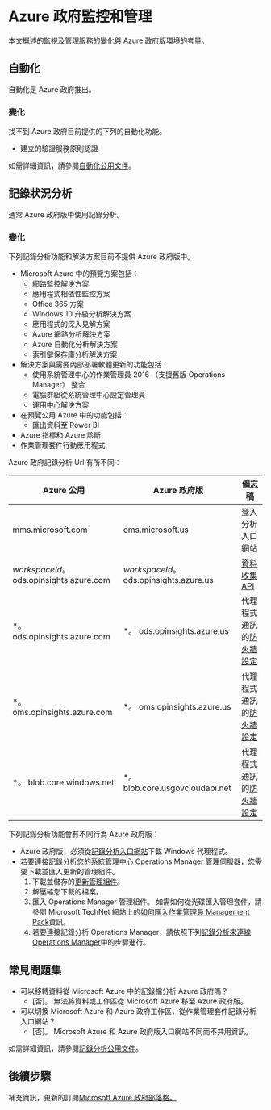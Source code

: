 <properties
    pageTitle="Azure 政府文件 |Microsoft Azure"
    description="以下提供功能及的比較開發 Azure 政府版的應用程式。"
    services="Azure-Government"
    cloud="gov"
    documentationCenter=""
    authors="ryansoc"
    manager="zakramer"
    editor=""/>

<tags
    ms.service="multiple"
    ms.devlang="na"
    ms.topic="article"
    ms.tgt_pltfrm="na"
    ms.workload="azure-government"
    ms.date="10/25/2016"
    ms.author="ryansoc"/>


#  <a name="azure-government-monitoring-and-management"></a>Azure 政府監控和管理

本文概述的監視及管理服務的變化與 Azure 政府版環境的考量。

## <a name="automation"></a>自動化

自動化是 Azure 政府推出。

### <a name="variations"></a>變化

找不到 Azure 政府目前提供的下列的自動化功能。

+ 建立的驗證服務原則認證

如需詳細資訊，請參閱[自動化公用文件](../automation/automation-intro.md)。

## <a name="log-analytics"></a>記錄狀況分析

通常 Azure 政府版中使用記錄分析。

### <a name="variations"></a>變化

下列記錄分析功能和解決方案目前不提供 Azure 政府版中。

+ Microsoft Azure 中的預覽方案包括︰
  - 網路監控解決方案
  - 應用程式相依性監控方案
  - Office 365 方案
  - Windows 10 升級分析解決方案
  - 應用程式的深入見解方案
  - Azure 網路分析解決方案
  - Azure 自動化分析解決方案
  - 索引鍵保存庫分析解決方案
+ 解決方案與需要內部部署軟體更新的功能包括︰
  - 使用系統管理中心的作業管理員 2016 （支援舊版 Operations Manager） 整合
  - 電腦群組從系統管理中心設定管理員
  - 運用中心解決方案
+ 在預覽公用 Azure 中的功能包括︰
  - 匯出資料至 Power BI
+ Azure 指標和 Azure 診斷
+ 作業管理套件行動應用程式

Azure 政府記錄分析 Url 有所不同︰

| Azure 公用 | Azure 政府版 | 備忘稿 |
|--------------|------------------|-------|
| mms.microsoft.com | oms.microsoft.us | 登入分析入口網站 |
| *workspaceId*。 ods.opinsights.azure.com | *workspaceId*。 ods.opinsights.azure.us | [資料收集 API](../log-analytics/log-analytics-data-collector-api.md) 
| \*。 ods.opinsights.azure.com | \*。 ods.opinsights.azure.us | 代理程式通訊的[防火牆設定](../log-analytics/log-analytics-proxy-firewall.md) |
| \*。 oms.opinsights.azure.com | \*。 oms.opinsights.azure.us | 代理程式通訊的[防火牆設定](../log-analytics/log-analytics-proxy-firewall.md) |
| \*。 blob.core.windows.net | \*。 blob.core.usgovcloudapi.net | 代理程式通訊的[防火牆設定](../log-analytics/log-analytics-proxy-firewall.md) |


下列記錄分析功能會有不同行為 Azure 政府版︰

+ Azure 政府版，必須從[記錄分析入口網站](https://oms.microsoft.us)下載 Windows 代理程式。
+ 若要連接記錄分析您的系統管理中心 Operations Manager 管理伺服器，您需要下載並匯入更新的管理組件。
  1. 下載並儲存的[更新管理組件](http://go.microsoft.com/fwlink/?LinkId=828749)。
  2. 解壓縮您下載的檔案。
  3. 匯入 Operations Manager 管理組件。 如需如何從光碟匯入管理套件，請參閱 Microsoft TechNet 網站上的[如何匯入作業管理員 Management Pack](http://technet.microsoft.com/library/hh212691.aspx)資訊。
  4. 若要連接記錄分析 Operations Manager，請依照下列[記錄分析來連線 Operations Manager](../log-analytics/log-analytics-om-agents.md)中的步驟進行。


## <a name="frequently-asked-questions"></a>常見問題集

+ 可以移轉資料從 Microsoft Azure 中的記錄檔分析 Azure 政府嗎？
  - [否]。 無法將資料或工作區從 Microsoft Azure 移至 Azure 政府版。
+ 可以切換 Microsoft Azure 和 Azure 政府工作區，從作業管理套件記錄分析入口網站？
  - [否]。 Microsoft Azure 和 Azure 政府版入口網站不同而不共用資訊。

如需詳細資訊，請參閱[記錄分析公用文件](../log-analytics/log-analytics-overview.md)。

## <a name="next-steps"></a>後續步驟

補充資訊，更新的訂閱<a href="https://blogs.msdn.microsoft.com/azuregov/">Microsoft Azure 政府部落格。</a>
